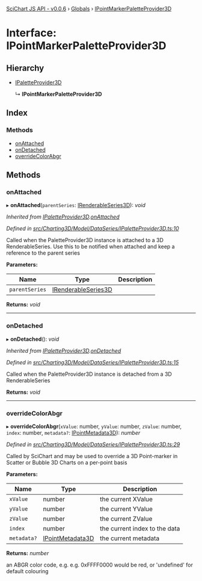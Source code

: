[SciChart JS API - v0.0.6](../README.md) › [Globals](../globals.md) › [IPointMarkerPaletteProvider3D](ipointmarkerpaletteprovider3d.md)

# Interface: IPointMarkerPaletteProvider3D

## Hierarchy

* [IPaletteProvider3D](ipaletteprovider3d.md)

  ↳ **IPointMarkerPaletteProvider3D**

## Index

### Methods

* [onAttached](ipointmarkerpaletteprovider3d.md#onattached)
* [onDetached](ipointmarkerpaletteprovider3d.md#ondetached)
* [overrideColorAbgr](ipointmarkerpaletteprovider3d.md#overridecolorabgr)

## Methods

###  onAttached

▸ **onAttached**(`parentSeries`: [IRenderableSeries3D](irenderableseries3d.md)): *void*

*Inherited from [IPaletteProvider3D](ipaletteprovider3d.md).[onAttached](ipaletteprovider3d.md#onattached)*

*Defined in [src/Charting3D/Model/DataSeries/IPaletteProvider3D.ts:10](https://github.com/ABTSoftware/SciChart.Dev/blob/34ff3115c2/Web/src/SciChart/src/Charting3D/Model/DataSeries/IPaletteProvider3D.ts#L10)*

Called when the PaletteProvider3D instance is attached to a 3D RenderableSeries.
Use this to be notified when attached and keep a reference to the parent series

**Parameters:**

Name | Type | Description |
------ | ------ | ------ |
`parentSeries` | [IRenderableSeries3D](irenderableseries3d.md) |   |

**Returns:** *void*

___

###  onDetached

▸ **onDetached**(): *void*

*Inherited from [IPaletteProvider3D](ipaletteprovider3d.md).[onDetached](ipaletteprovider3d.md#ondetached)*

*Defined in [src/Charting3D/Model/DataSeries/IPaletteProvider3D.ts:15](https://github.com/ABTSoftware/SciChart.Dev/blob/34ff3115c2/Web/src/SciChart/src/Charting3D/Model/DataSeries/IPaletteProvider3D.ts#L15)*

Called when the PaletteProvider3D instance is detached from a 3D RenderableSeries

**Returns:** *void*

___

###  overrideColorAbgr

▸ **overrideColorAbgr**(`xValue`: number, `yValue`: number, `zValue`: number, `index`: number, `metadata?`: [IPointMetadata3D](ipointmetadata3d.md)): *number*

*Defined in [src/Charting3D/Model/DataSeries/IPaletteProvider3D.ts:29](https://github.com/ABTSoftware/SciChart.Dev/blob/34ff3115c2/Web/src/SciChart/src/Charting3D/Model/DataSeries/IPaletteProvider3D.ts#L29)*

Called by SciChart and may be used to override a 3D Point-marker in Scatter or
Bubble 3D Charts on a per-point basis

**Parameters:**

Name | Type | Description |
------ | ------ | ------ |
`xValue` | number | the current XValue |
`yValue` | number | the current YValue |
`zValue` | number | the current ZValue |
`index` | number | the current index to the data |
`metadata?` | [IPointMetadata3D](ipointmetadata3d.md) | the current metadata |

**Returns:** *number*

an ABGR color code, e.g. e.g. 0xFFFF0000 would be red, or 'undefined' for default colouring
